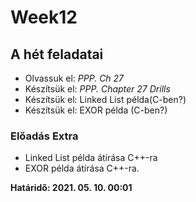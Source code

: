 # Week12

## A hét feladatai

* Olvassuk el: *PPP. Ch 27*
* Készítsük el: *PPP. Chapter 27 Drills*
* Készítsük el: Linked List példa(C-ben?)
* Készítsük el: EXOR példa (C-ben?)

### Előadás Extra

* Linked List példa átírása C++-ra
* EXOR példa átírása C++-ra.

**Határidő: 2021. 05. 10. 00:01**

<!-- ## [Keddi csoport source](../etc/week08/kedd/)

## [Szerdai csoport source](../etc/week08/szerda/) -->
